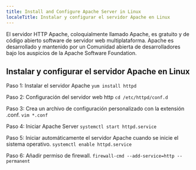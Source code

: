 ```yaml
---
title: Install and Configure Apache Server in Linux
localeTitle: Instalar y configurar el servidor Apache en Linux
---
```

El servidor HTTP Apache, coloquialmente llamado Apache, es gratuito y de código abierto software de servidor web multiplataforma. Apache es desarrollado y mantenido por un Comunidad abierta de desarrolladores bajo los auspicios de la Apache Software Foundation.

## Instalar y configurar el servidor Apache en Linux

Paso 1: Instalar el servidor Apache `yum install httpd`

Paso 2: Configuración del servidor web http `cd /etc/httpd/conf.d`

Paso 3: Crea un archivo de configuración personalizado con la extensión .conf. `vim *.conf`

Paso 4: Iniciar Apache Server `systemctl start httpd.service`

Paso 5: Iniciar automáticamente el servidor Apache cuando se inicie el sistema operativo. `systemctl enable httpd.service`

Paso 6: Añadir permiso de firewall. `firewall-cmd --add-service=http --permanent`
